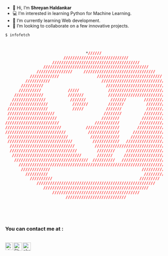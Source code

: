 - 👋 Hi, I’m <strong>Shreyan Haldankar</strong>
- 💻 I’m interested in learning  Python for Machine Learning.
- 🌱 I’m currently learning Web development.
- 💞️ I’m looking to collaborate on a few innovative projects.<br>

```css
$ infofetch


                                                                                    shreyan@me
                                    *//////                                         ----------
                          /////////////////////////////                             */ Uptime;"19 years"                      
                     ///////////////////////////////////////                        */ Languages; "C/C++, Python"
                 ///////////////////////////////////////////////                    */ OS; "Pop!_OS"
              ////////////////     ////////////////////////////////                 */ Currently Learning: "Web development"
           /////////////                 /////////////////////////////              */ Interested in learning: "Python, Java"
         ///////////                       /////////////////////////////            */ Editor: "VSCode, Atom, Pycharm"
       //////////                            /////////////////////////////          */ Hobbies: "Football, Blender"
      //////////            /////             /////////////////////////////     
    /////////////           ///////           //////////////////////////////    
   ///////////////           ///////           ///////        ////////////////  
  /////////////////           ///////         ///////          //////////////// 
 //////////////////           /////          ///////           ///////////////// 
 /////////////////////                      ////////          //////////////////
 //////////////////////                    ////////          ///////////////////
////////////////////////                ///////////         ////////////////////
/////////////////////////           ///////////////        /////////////////////
///////////////////////////          //////////////      ///////////////////////
 ///////////////////////////          /////////////     ////////////////////////
 /////////////////////////////         ////////////   //////////////////////////
  /////////////////////////////         /////////////////////////////////////// 
  //////////////////////////////         ////////     ////////////////////////  
   ///////////////////////////////       ///////     ////////////////////////  
    /////////////////////////////////  //////////   ////////////////////////    
      /////////////////////////////////////////////////////////////////////     
       /////////////                                         /////////////      
         //////////                                           //////////        
           //////////                                       /////////              
              /////////////////////////////////////////////////////                 contact:
                 ///////////////////////////////////////////////                    --------
                     ///////////////////////////////////////                        Github: https://github.com/shreyan-haldankar
                           ///////////////////////////                              Email: "shreyanhaldankar@gmail.com"
                                                                                    LinkedIn: www.linkedin.com/in/shreyan-haldankar/
 
```


<br>
<h3>You can contact me at :</h3> 
<br>
<a href="https://www.linkedin.com/in/shreyan-haldankar/">
    <img align="left" alt="shreyan-haldankar | Linkedin" width="24px" src="https://cdn-icons-png.flaticon.com/512/174/174857.png">
</a>
  <a href="mailto:shreyanhaldankar@gmail.com">
    <img align="left" alt="Shreyan Haldankar | Gmail" width="26px" src="https://image.flaticon.com/icons/svg/732/732200.svg" />
  </a>
  <a href="https://www.instagram.com/shreyan__09/">
    <img align="left" alt="shreyan__09 | Instagram" width="26px" src="https://image.flaticon.com/icons/svg/733/733558.svg" />
  </a>
<br>
<br>
<br>

